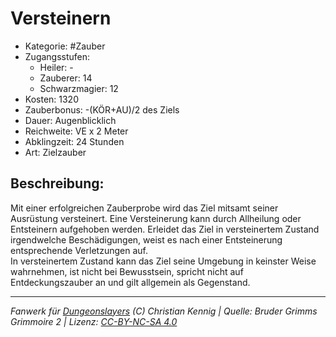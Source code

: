 # Versteinern  
- Kategorie: #Zauber  
- Zugangsstufen:  
  - Heiler: -  
  - Zauberer: 14  
  - Schwarzmagier: 12  
- Kosten: 1320  
- Zauberbonus: -(KÖR+AU)/2 des Ziels  
- Dauer: Augenblicklich  
- Reichweite: VE x 2 Meter  
- Abklingzeit: 24 Stunden  
- Art: Zielzauber     

## Beschreibung:
 Mit einer erfolgreichen Zauberprobe wird das Ziel mitsamt seiner Ausrüstung versteinert. Eine Versteinerung kann durch Allheilung oder Entsteinern aufgehoben werden. Erleidet das Ziel in versteinertem Zustand irgendwelche Beschädigungen, weist es nach einer Entsteinerung entsprechende Verletzungen auf.<br>In versteinertem Zustand kann das Ziel seine Umgebung in keinster Weise wahrnehmen, ist nicht bei Bewusstsein, spricht nicht auf Entdeckungszauber an und gilt allgemein als Gegenstand.


___
*Fanwerk für [Dungeonslayers](https://www.dungeonslayers.net/) (C) Christian Kennig | Quelle: Bruder Grimms Grimmoire 2 | Lizenz: [CC-BY-NC-SA 4.0](https://creativecommons.org/licenses/by-nc-sa/4.0/deed.de)*